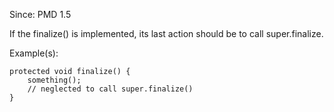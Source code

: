 Since: PMD 1.5

If the finalize() is implemented, its last action should be to call super.finalize.

Example(s):
```
protected void finalize() {
	something();
	// neglected to call super.finalize()
}
```
